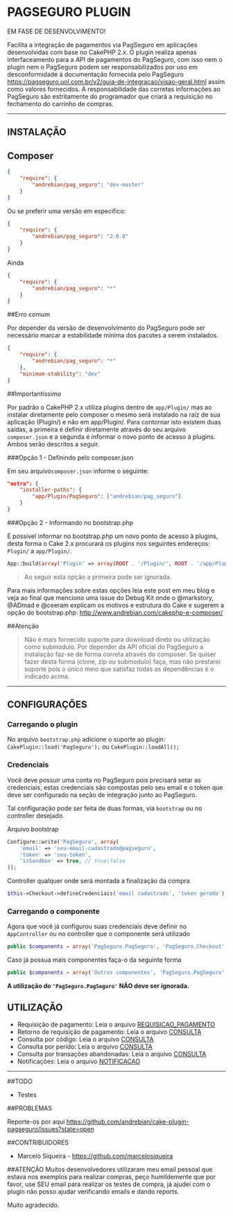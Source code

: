 # PAGSEGURO PLUGIN

EM FASE DE DESENVOLVIMENTO!


Facilita a integração de pagamentos via PagSeguro em aplicações desenvolvidas com base no CakePHP 2.x.
O plugin realiza apenas interfaceamento para a API de pagamentos do PagSeguro, com
isso nem o plugin nem o PagSeguro podem ser responsabilizados por uso em desconformidade à documentação fornecida pelo PagSeguro <https://pagseguro.uol.com.br/v2/guia-de-integracao/visao-geral.html> assim como valores fornecidos. A responsabilidade das corretas informações ao PagSeguro são estritamente do programador que criará a requisição no fechamento do carrinho de compras.

____________________

## INSTALAÇÃO

Composer
---------------
```json
{
    "require": {
        "andrebian/pag_seguro": "dev-master"
    }
}
```
Ou se preferir uma versão em específico:

```json
{
    "require": {
        "andrebian/pag_seguro": "2.0.0"
    }
}
```

Ainda

```json
{
    "require": {
        "andrebian/pag_seguro": "*"
    }
}
```

##Erro comum

Por depender da versão de desenvolvimento do PagSeguro pode ser necessário marcar a estabilidade mínima dos pacotes 
a serem instalados.

```json
{
    "require": {
        "andrebian/pag_seguro": "*"
    },
    "minimum-stability": "dev"
}
```


##Importantíssimo

Por padrão o CakePHP 2.x utiliza plugins dentro de `app/Plugin/` mas ao instalar diretamente 
pelo composer o mesmo será instalado na raíz de sua aplicação (Plugin/) e não em app/Plugin/. 
Para contornar isto existem duas saídas, a primeira é definir diretamente através do seu arquivo 
`composer.json` e a segunda é informar o novo ponto de acesso à plugins. Ambos serão descritos a seguir.

###Opção 1 - Definindo pelo composer.json

Em seu arquivo`composer.json` informe o seguinte:

```json
"extra": {
    "installer-paths": {
        "app/Plugin/PagSeguro": ["andrebian/pag_seguro"]
    }
}
```

###Opção 2 - Informando no bootstrap.php 

É possível informar no bootstrap.php um novo ponto de acesso à plugins, desta forma o Cake 2.x 
procurará os plugins nos seguintes endereços: `Plugin/` a `app/Plugin/`.

```php
App::build(array('Plugin' => array(ROOT . '/Plugin/', ROOT . '/app/Plugin/')));
```

> Ao seguir esta opção a primeira pode ser ignorada.


Para mais informações sobre estas opções leia este post em meu blog e veja ao final que 
menciono uma issue do Debug Kit onde o @markstory, @ADmad e @ceeram explicam os motivos e estrutura do Cake e sugerem a opção do bootstrap.php: http://www.andrebian.com/cakephp-e-composer/ 

##Atenção
> Não é mais fornecido suporte para download direto ou utilização como submodulo. Por depender da API oficial do PagSeguro a instalação faz-se de forma correta através do composer. Se quiser fazer desta forma (clone, zip ou submodulo) faça, mas não prestarei suporte pois o único meio que satisfaz todas as dependências é o indicado acima.

_________________________

## CONFIGURAÇÕES


### Carregando o plugin

No arquivo `bootstrap.php` adicione o suporte ao plugin:
`CakePlugin::load('PagSeguro');` ou `CakePlugin::loadAll();`


### Credenciais

Você deve possuir uma conta no PagSeguro pois precisará setar as credenciais,
estas credenciais são compostas pelo seu email e o token que deve ser configurado na seção de integração
junto ao PagSeguro.

Tal configuração pode ser feita de duas formas, via `bootstrap` ou no controller desejado.

Arquivo bootstrap
```php
Configure::write('PagSeguro', array(
    'email' => 'seu-email-cadastrado@pagseguro',
    'token' => 'seu-token',
    'isSandbox' => true, // true|false
));
```        


Controller qualquer onde será montada a finalização da compra
```php
$this->Checkout->defineCredenciais('email cadastrado', 'token gerado');
```


### Carregando o componente


Agora que você já configurou suas credenciais deve definir no `AppController` ou no controller
que o componente será utilizado

```php
public $components = array('PagSeguro.PagSeguro', 'PagSeguro.Checkout', 'PagSeguro.RetornoPagSeguro');
```


Caso já possua mais componentes faça-o da seguinte forma

```php
public $components = array('Outros componentes', 'PagSeguro.PagSeguro', 'PagSeguro.Checkout', 'PagSeguro.RetornoPagSeguro');
```


**A utilização do `'PagSeguro.PagSeguro'` NÃO deve ser ignorada.**


## UTILIZAÇÃO


* Requisição de pagamento: Leia o arquivo [REQUISICAO_PAGAMENTO][1]
* Retorno de requisição de pagamento: Leia o arquivo [CONSULTA][2]
* Consulta por código: Leia o arquivo [CONSULTA][3]
* Consulta por perído: Leia o arquivo [CONSULTA][4]
* Consulta por transações abandonadas: Leia o arquivo [CONSULTA][5]
* Notificações: Leia o arquivo [NOTIFICACAO][6]

______________


##TODO

* Testes


##PROBLEMAS

Reporte-os por aqui https://github.com/andrebian/cake-plugin-pagseguro/issues?state=open

##CONTRIBUIDORES

* Marcelo Siqueira - https://github.com/marcelosiqueira


##ATENÇÃO
Muitos desenvolvedores utilizaram meu email pessoal que estava nos exemplos para realizar compras, peço humildemente que por favor, use SEU email para realizar os testes de compra, já ajudei com o plugin não posso ajudar verificando emails e dando reports.

Muito agradecido.


  [1]: https://github.com/andrebian/cake-plugin-pagseguro/blob/master/REQUISICAO_PAGAMENTO.md
  [2]: https://github.com/andrebian/cake-plugin-pagseguro/blob/master/CONSULTA.md
  [3]: https://github.com/andrebian/cake-plugin-pagseguro/blob/master/CONSULTA.md
  [4]: https://github.com/andrebian/cake-plugin-pagseguro/blob/master/CONSULTA.md
  [5]: https://github.com/andrebian/cake-plugin-pagseguro/blob/master/CONSULTA.md
  [6]: https://github.com/andrebian/cake-plugin-pagseguro/blob/master/NOTIFICACAO.md
